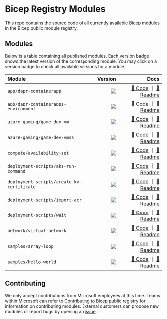# Bicep Registry Modules

This repo contains the source code of all currently available Bicep modules in the Bicep public module registry.

## Modules

Below is a table containing all published modules. Each version badge shows the latest version of the corresponding module. You may click on a version badge to check all available versions for a module.

<!-- Begin Module Table -->

| Module                                     |                                                                                                                                                       Version |                                                                                                                                                                                                                                                                  Docs |
| :----------------------------------------- | ------------------------------------------------------------------------------------------------------------------------------------------------------------: | --------------------------------------------------------------------------------------------------------------------------------------------------------------------------------------------------------------------------------------------------------------------: |
| `app/dapr-containerapp`                    |                    <a href="https://mcr.microsoft.com/v2/bicep/app/dapr-containerapp/tags/list"><image src="https://img.shields.io/badge/mcr-1.0.1-blue"></a> |                                       [🦾 Code](https://github.com/Azure/bicep-registry-modules/tree/main/modules/app/dapr-containerapp/main.bicep) ｜ [📃 Readme](https://github.com/Azure/bicep-registry-modules/tree/main/modules/app/dapr-containerapp/README.md) |
| `app/dapr-containerapps-environment`       |       <a href="https://mcr.microsoft.com/v2/bicep/app/dapr-containerapps-environment/tags/list"><image src="https://img.shields.io/badge/mcr-1.0.1-blue"></a> |             [🦾 Code](https://github.com/Azure/bicep-registry-modules/tree/main/modules/app/dapr-containerapps-environment/main.bicep) ｜ [📃 Readme](https://github.com/Azure/bicep-registry-modules/tree/main/modules/app/dapr-containerapps-environment/README.md) |
| `azure-gaming/game-dev-vm`                 |                 <a href="https://mcr.microsoft.com/v2/bicep/azure-gaming/game-dev-vm/tags/list"><image src="https://img.shields.io/badge/mcr-1.0.1-blue"></a> |                                 [🦾 Code](https://github.com/Azure/bicep-registry-modules/tree/main/modules/azure-gaming/game-dev-vm/main.bicep) ｜ [📃 Readme](https://github.com/Azure/bicep-registry-modules/tree/main/modules/azure-gaming/game-dev-vm/README.md) |
| `azure-gaming/game-dev-vmss`               |               <a href="https://mcr.microsoft.com/v2/bicep/azure-gaming/game-dev-vmss/tags/list"><image src="https://img.shields.io/badge/mcr-1.1.1-blue"></a> |                             [🦾 Code](https://github.com/Azure/bicep-registry-modules/tree/main/modules/azure-gaming/game-dev-vmss/main.bicep) ｜ [📃 Readme](https://github.com/Azure/bicep-registry-modules/tree/main/modules/azure-gaming/game-dev-vmss/README.md) |
| `compute/availability-set`                 |                 <a href="https://mcr.microsoft.com/v2/bicep/compute/availability-set/tags/list"><image src="https://img.shields.io/badge/mcr-1.0.1-blue"></a> |                                 [🦾 Code](https://github.com/Azure/bicep-registry-modules/tree/main/modules/compute/availability-set/main.bicep) ｜ [📃 Readme](https://github.com/Azure/bicep-registry-modules/tree/main/modules/compute/availability-set/README.md) |
| `deployment-scripts/aks-run-command`       |       <a href="https://mcr.microsoft.com/v2/bicep/deployment-scripts/aks-run-command/tags/list"><image src="https://img.shields.io/badge/mcr-1.0.1-blue"></a> |             [🦾 Code](https://github.com/Azure/bicep-registry-modules/tree/main/modules/deployment-scripts/aks-run-command/main.bicep) ｜ [📃 Readme](https://github.com/Azure/bicep-registry-modules/tree/main/modules/deployment-scripts/aks-run-command/README.md) |
| `deployment-scripts/create-kv-certificate` | <a href="https://mcr.microsoft.com/v2/bicep/deployment-scripts/create-kv-certificate/tags/list"><image src="https://img.shields.io/badge/mcr-1.1.1-blue"></a> | [🦾 Code](https://github.com/Azure/bicep-registry-modules/tree/main/modules/deployment-scripts/create-kv-certificate/main.bicep) ｜ [📃 Readme](https://github.com/Azure/bicep-registry-modules/tree/main/modules/deployment-scripts/create-kv-certificate/README.md) |
| `deployment-scripts/import-acr`            |            <a href="https://mcr.microsoft.com/v2/bicep/deployment-scripts/import-acr/tags/list"><image src="https://img.shields.io/badge/mcr-2.1.1-blue"></a> |                       [🦾 Code](https://github.com/Azure/bicep-registry-modules/tree/main/modules/deployment-scripts/import-acr/main.bicep) ｜ [📃 Readme](https://github.com/Azure/bicep-registry-modules/tree/main/modules/deployment-scripts/import-acr/README.md) |
| `deployment-scripts/wait`                  |                  <a href="https://mcr.microsoft.com/v2/bicep/deployment-scripts/wait/tags/list"><image src="https://img.shields.io/badge/mcr-1.0.1-blue"></a> |                                   [🦾 Code](https://github.com/Azure/bicep-registry-modules/tree/main/modules/deployment-scripts/wait/main.bicep) ｜ [📃 Readme](https://github.com/Azure/bicep-registry-modules/tree/main/modules/deployment-scripts/wait/README.md) |
| `network/virtual-network`                  |                  <a href="https://mcr.microsoft.com/v2/bicep/network/virtual-network/tags/list"><image src="https://img.shields.io/badge/mcr-1.0.3-blue"></a> |                                   [🦾 Code](https://github.com/Azure/bicep-registry-modules/tree/main/modules/network/virtual-network/main.bicep) ｜ [📃 Readme](https://github.com/Azure/bicep-registry-modules/tree/main/modules/network/virtual-network/README.md) |
| `samples/array-loop`                       |                       <a href="https://mcr.microsoft.com/v2/bicep/samples/array-loop/tags/list"><image src="https://img.shields.io/badge/mcr-1.0.1-blue"></a> |                                             [🦾 Code](https://github.com/Azure/bicep-registry-modules/tree/main/modules/samples/array-loop/main.bicep) ｜ [📃 Readme](https://github.com/Azure/bicep-registry-modules/tree/main/modules/samples/array-loop/README.md) |
| `samples/hello-world`                      |                      <a href="https://mcr.microsoft.com/v2/bicep/samples/hello-world/tags/list"><image src="https://img.shields.io/badge/mcr-1.0.2-blue"></a> |                                           [🦾 Code](https://github.com/Azure/bicep-registry-modules/tree/main/modules/samples/hello-world/main.bicep) ｜ [📃 Readme](https://github.com/Azure/bicep-registry-modules/tree/main/modules/samples/hello-world/README.md) |

<!-- End Module Table -->

## Contributing

We only accept contributions from Microsoft employees at this time. Teams within Microsoft can refer to [Contributing to Bicep public registry](./CONTRIBUTING.md) for information on contributing modules. External customers can propose new modules or report bugs by opening an [issue](https://github.com/Azure/bicep-registry-modules/issues).

